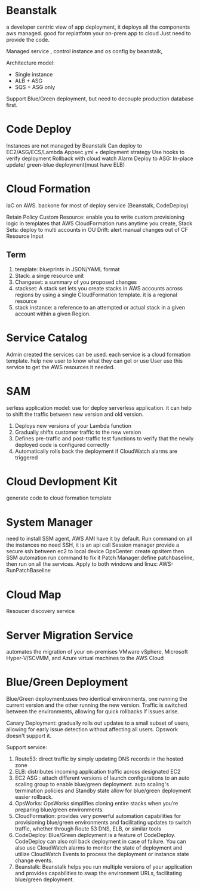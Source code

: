 # Beanstalk

a developer centric view of app deployment, it deploys all the components aws managed. good for replatfotm your on-prem app to cloud
Just need to provide the code.

Managed service , control instance and os config by beanstalk,

Architecture model:

- Single instance
- ALB + ASG
- SQS + ASG only

Support Blue/Green deployment, but need to decouple production database first.

# Code Deploy

Instances are not managed by Beanstalk
Can deploy to EC2/ASG/ECS/Lambda
Appsec.yml + deployment strategy
Use hooks to verify deployment
Rollback with cloud watch Alarm
Deploy to ASG: In-place update/ green-blue deployment(must have ELB)

# Cloud Formation

IaC on AWS. backone for most of deploy service (Beanstalk, CodeDeploy)

Retain Policy
Custom Resource: enable you to write custom provisioning logic in templates that AWS CloudFormation runs anytime you create,
Stack Sets: deploy to multi accounts in OU
Drift: alert manual changes out of CF
Resource Input

## Term

1. template: blueprints in JSON/YAML format
2. Stack: a singe resource unit
3. Changeset: a summary of you proposed changes
4. stackset: A stack set lets you create stacks in AWS accounts across regions by using a single CloudFormation template. it is a regional resource
5. stack instance: a reference to an attempted or actual stack in a given account within a given Region.

# Service Catalog

Admin created the services can be used. each service is a cloud formation template. help new user to know what they can get or use
User use this service to get the AWS resources it needed.

# SAM

serless application model: use for deploy serverless application. it can help to shift the traffic between new version and old version.

1. Deploys new versions of your Lambda function
2. Gradually shifts customer traffic to the new version
3. Defines pre-traffic and post-traffic test functions to verify that the newly deployed code is configured correctly
4. Automatically rolls back the deployment if CloudWatch alarms are triggered

# Cloud Devlopment Kit

generate code to cloud formation template

# System Manager

need to install SSM agent, AWS AMI have it by default.
Run command on all the instances
no need SSH, it is an api call
Session manager provide a secure ssh between ec2 to local device
OpsCenter: create opsitem then SSM automation run command to fix it
Patch Manager:define patchbaseline, then run on all the services. Apply to both windows and linux: AWS-RunPatchBaseline

# Cloud Map

Resoucer discovery service

# Server Migration Service

automates the migration of your on-premises VMware vSphere, Microsoft Hyper-V/SCVMM, and Azure virtual machines to the AWS Cloud

# Blue/Green Deployment

Blue/Green deployment:uses two identical environments, one running the current version and the other running the new version. Traffic is switched between the environments, allowing for quick rollbacks if issues arise.

Canary Deployment: gradually rolls out updates to a small subset of users, allowing for early issue detection without affecting all users. Opswork doesn't support it.

Support service:

1. Route53: direct traffic by simply updating DNS records in the hosted zone
2. ELB: distributes incoming application traffic across designated EC2
3. EC2 ASG : attach different versions of launch configurations to an auto scaling group to enable blue/green deployment. auto scaling's termination policies and Standby state allow for blue/green deployment easier rollback.
4. OpsWorks: OpsWorks simplifies cloning entire stacks when you’re preparing blue/green environments.
5. CloudFormation: provides very powerful automation capabilities for provisioning blue/green environments and facilitating updates to switch traffic, whether through Route 53 DNS, ELB, or similar tools
6. CodeDeploy: Blue/Green deployment is a feature of CodeDeploy. CodeDeploy can also roll back deployment in case of failure. You can also use CloudWatch alarms to monitor the state of deployment and utilize CloudWatch Events to process the deployment or instance state change events.
7. Beanstalk: Beanstalk helps you run multiple versions of your application and provides capabilities to swap the environment URLs, facilitating blue/green deployment.
